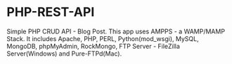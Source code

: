 # PHP-REST-API
Simple PHP CRUD API - Blog Post.
This app uses AMPPS - a WAMP/MAMP Stack. 
It includes Apache, PHP, PERL, Python(mod_wsgi), MySQL, MongoDB, phpMyAdmin, RockMongo, FTP Server - FileZilla Server(Windows) and Pure-FTPd(Mac).
